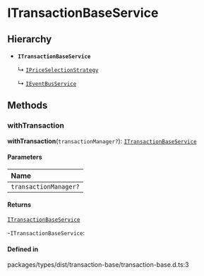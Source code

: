 # ITransactionBaseService

## Hierarchy

- **`ITransactionBaseService`**

  ↳ [`IPriceSelectionStrategy`](IPriceSelectionStrategy.md)

  ↳ [`IEventBusService`](IEventBusService.md)

## Methods

### withTransaction

**withTransaction**(`transactionManager?`): [`ITransactionBaseService`](ITransactionBaseService.md)

#### Parameters

| Name |
| :------ |
| `transactionManager?` | [`EntityManager`](../classes/EntityManager.md) |

#### Returns

[`ITransactionBaseService`](ITransactionBaseService.md)

-`ITransactionBaseService`: 

#### Defined in

packages/types/dist/transaction-base/transaction-base.d.ts:3
